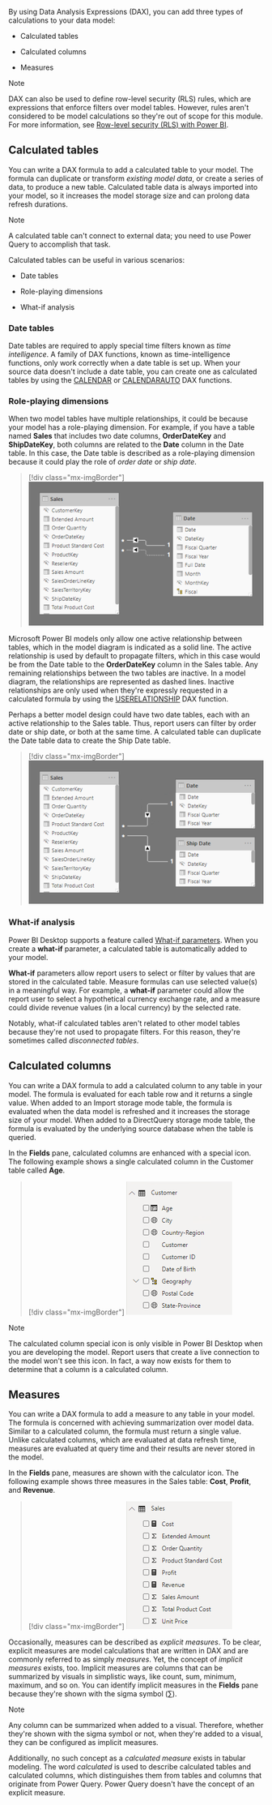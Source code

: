 By using Data Analysis Expressions (DAX), you can add three types of calculations to your data model:

-   Calculated tables

-   Calculated columns

-   Measures

> [!NOTE]
> DAX can also be used to define row-level security (RLS) rules, which are expressions that enforce filters over model tables. However, rules aren't considered to be model calculations so they're out of scope for this module. For more information, see [Row-level security (RLS) with Power BI](https://docs.microsoft.com/power-bi/admin/service-admin-rls/?azure-portal=true).

## Calculated tables

You can write a DAX formula to add a calculated table to your model. The formula can duplicate or transform *existing model data*, or create a series of data, to produce a new table. Calculated table data is always imported into your model, so it increases the model storage size and can prolong data refresh durations.

> [!NOTE]
> A calculated table can't connect to external data; you need to use Power Query to accomplish that task.

Calculated tables can be useful in various scenarios:

-   Date tables

-   Role-playing dimensions

-   What-if analysis

### Date tables

Date tables are required to apply special time filters known as *time intelligence*. A family of DAX functions, known as time-intelligence functions, only work correctly when a date table is set up. When your source data doesn't include a date table, you can create one as calculated tables by using the [CALENDAR](https://docs.microsoft.com/dax/calendar-function-dax/?azure-portal=true) or [CALENDARAUTO](https://docs.microsoft.com/dax/calendarauto-function-dax/?azure-portal=true) DAX functions.

### Role-playing dimensions

When two model tables have multiple relationships, it could be because your model has a role-playing dimension. For example, if you have a table named **Sales** that includes two date columns, **OrderDateKey** and **ShipDateKey**, both columns are related to the **Date** column in the Date table. In this case, the Date table is described as a role-playing dimension because it could play the role of *order date* or *ship date*.

> [!div class="mx-imgBorder"]
> [![The image shows two tables: Sales and Date. There are two relationships between the tables. Only one relationship is active.](../media/dax-sales-data-relationships-1-ss.png)](../media/dax-sales-data-relationships-1-ss.png#lightbox)

Microsoft Power BI models only allow one active relationship between tables, which in the model diagram is indicated as a solid line. The active relationship is used by default to propagate filters, which in this case would be from the Date table to the **OrderDateKey** column in the Sales table. Any remaining relationships between the two tables are inactive. In a model diagram, the relationships are represented as dashed lines. Inactive relationships are only used when they're expressly requested in a calculated formula by using the [USERELATIONSHIP](https://docs.microsoft.com/dax/userelationship-function-dax/?azure-portal=true) DAX function.

Perhaps a better model design could have two date tables, each with an active relationship to the Sales table. Thus, report users can filter by order date or ship date, or both at the same time. A calculated table can duplicate the Date table data to create the Ship Date table.

> [!div class="mx-imgBorder"]
> [![The image shows two tables: Sales and Date. There is one relationship between the Sales and Date tables, and one relationship between the Sales and Ship Date tables. Both relationships are active.](../media/dax-sales-data-relationships-2-ss.png)](../media/dax-sales-data-relationships-2-ss.png#lightbox)

### What-if analysis

Power BI Desktop supports a feature called [What-if parameters](https://docs.microsoft.com/power-bi/transform-model/desktop-what-if/?azure-portal=true). When you create a **what-if** parameter, a calculated table is automatically added to your model.

**What-if** parameters allow report users to select or filter by values that are stored in the calculated table. Measure formulas can use selected value(s) in a meaningful way. For example, a **what-if** parameter could allow the report user to select a hypothetical currency exchange rate, and a measure could divide revenue values (in a local currency) by the selected rate.

Notably, what-if calculated tables aren't related to other model tables because they're not used to propagate filters. For this reason, they're sometimes called *disconnected tables*.

## Calculated columns

You can write a DAX formula to add a calculated column to any table in your model. The formula is evaluated for each table row and it returns a single value. When added to an Import storage mode table, the formula is evaluated when the data model is refreshed and it increases the storage size of your model. When added to a DirectQuery storage mode table, the formula is evaluated by the underlying source database when the table is queried.

In the **Fields** pane, calculated columns are enhanced with a special icon. The following example shows a single calculated column in the Customer table called **Age**.

> [!div class="mx-imgBorder"]
> [![The image shows a section of the Fields pane. Inside the Customer table, there are multiple fields. One is adorned with the special icon, which indicates that it's a calculated column.](../media/dax-fields-pane-calculated-column-ss.png)](../media/dax-fields-pane-calculated-column-ss.png#lightbox)

> [!NOTE]
> The calculated column special icon is only visible in Power BI Desktop when you are developing the model. Report users that create a live connection to the model won't see this icon. In fact, a way now exists for them to determine that a column is a calculated column.

## Measures

You can write a DAX formula to add a measure to any table in your model. The formula is concerned with achieving summarization over model data. Similar to a calculated column, the formula must return a single value. Unlike calculated columns, which are evaluated at data refresh time, measures are evaluated at query time and their results are never stored in the model.

In the **Fields** pane, measures are shown with the calculator icon. The following example shows three measures in the Sales table: **Cost**, **Profit**, and **Revenue**.

> [!div class="mx-imgBorder"]
> [![The image shows a section of the Fields pane. Inside the Sales table, there are multiple fields. Three are adorned with the calculator icon, which indicate that they're measures.](../media/dax-fields-pane-measures-ss.png)](../media/dax-fields-pane-measures-ss.png#lightbox)

Occasionally, measures can be described as *explicit measures*. To be clear, explicit measures are model calculations that are written in DAX and are commonly referred to as simply *measures*. Yet, the concept of *implicit measures* exists, too. Implicit measures are columns that can be summarized by visuals in simplistic ways, like count, sum, minimum, maximum, and so on. You can identify implicit measures in the **Fields** pane because they're shown with the sigma symbol (∑).

> [!NOTE]
> Any column can be summarized when added to a visual. Therefore, whether they're shown with the sigma symbol or not, when they're added to a visual, they can be configured as implicit measures.

Additionally, no such concept as a *calculated measure* exists in tabular modeling. The word *calculated* is used to describe calculated tables and calculated columns, which distinguishes them from tables and columns that originate from Power Query. Power Query doesn't have the concept of an explicit measure.
